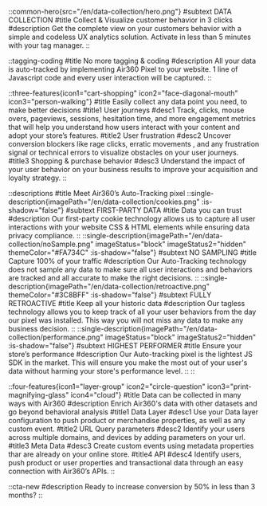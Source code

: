 ::common-hero{src="/en/data-collection/hero.png"}
#subtext
DATA COLLECTION
#title
Collect & Visualize customer behavior in 3 clicks
#description
Get the complete view on your customers behavior with a simple and codeless UX analytics solution. Activate in less than 5 minutes with your tag manager.
::

::tagging-coding
#title
No more tagging & coding
#description
All your data is auto-tracked by implementing Air360 Pixel to your website. 1 line of Javascript code and every user interaction will be captured.
::

::three-features{icon1="cart-shopping" icon2="face-diagonal-mouth" icon3="person-walking"}
#title
Easily collect any data point you need, to make better decisions
#title1
User journeys
#desc1
Track, clicks, mouse overs, pageviews, sessions, hesitation time, and more engagement metrics that will help you understand how users interact with your content and adopt your store’s features.
#title2
User frustration
#desc2
Uncover conversion blockers like rage clicks, erratic movements , and any frustration signal or  technical errors to visualize obstacles on your user journeys.
#title3
Shopping & purchase behavior
#desc3
Understand the impact of your user behavior on your business results to improve your acquisition and loyalty strategy.
::

::descriptions
#title
Meet Air360’s Auto-Tracking pixel
::single-description{imagePath="/en/data-collection/cookies.png" :is-shadow="false"}
#subtext
FIRST-PARTY DATA
#title
Data you can trust
#description
Our first-party cookie technology allows us to capture all user interactions with your website CSS & HTML elements while ensuring data privacy compliance.
::
::single-description{imagePath="/en/data-collection/noSample.png" imageStatus="block" imageStatus2="hidden" themeColor="#FA734C" :is-shadow="false"}
#subtext
NO SAMPLING
#title
Capture 100% of your traffic
#description
Our Auto-Tracking technology does not sample any data to make sure all user interactions and behaviors are tracked and all  accurate to make the right decisions.
::
::single-description{imagePath="/en/data-collection/retroactive.png" themeColor="#3C8BFF" :is-shadow="false"}
#subtext
FULLY RETROACTIVE
#title
Keep all your historic data
#description
Our tagless technology allows you to keep track of all your user behaviors from the day our pixel  was installed. This way you will not miss any data to make any business decision.
::
::single-description{imagePath="/en/data-collection/performance.png" imageStatus="block" imageStatus2="hidden" :is-shadow="false"}
#subtext
HIGHEST PERFORMER
#title
Ensure your store’s performance
#description
Our Auto-tracking pixel is the lightest JS SDK  in the market. This will ensure you make the most out of your user's data without harming your store's performance level.
::
::

::four-features{icon1="layer-group" icon2="circle-question" icon3="print-magnifying-glass" icon4="cloud"}
#title
Data can be collected in many ways with Air360
#description
Enrich Air360's data with other datasets and go beyond behavioral analysis
#title1
Data Layer
#desc1
Use your Data layer configuration to push product or merchandise properties, as well as any custom event.
#title2
URL Query parameters
#desc2
Identify your users across multiple domains, and devices by adding parameters on your url.
#title3
Meta Data 
#desc3
Create custom events using metadata properties thar are already on your online store.
#title4
API
#desc4
Identify users, push product or user properties and transactional data through an easy connection with Air360’s APIs.
::

::cta-new
#description
Ready to increase conversion by 50% in less than 3 months?
::